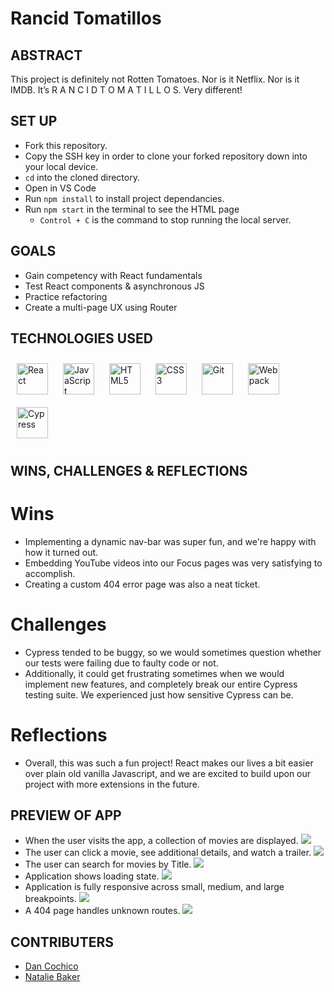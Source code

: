 # Rancid Tomatillos 

## ABSTRACT
This project is definitely not Rotten Tomatoes. Nor is it Netflix. Nor is it IMDB. It’s R A N C I D T O M A T I L L O S. Very different!

## SET UP
- Fork this repository.
- Copy the SSH key in order to clone your forked repository down into your local device.
- `cd` into the cloned directory.
- Open in VS Code
- Run `npm install` to install project dependancies.
- Run `npm start` in the terminal to see the HTML page
  - `Control + C` is the command to stop running the local server.

## GOALS
- Gain competency with React fundamentals
- Test React components & asynchronous JS
- Practice refactoring
- Create a multi-page UX using Router

## TECHNOLOGIES USED 
<div>
  <a href="https://reactjs.org/" target="_blank"><img style="margin: 10px" src="https://profilinator.rishav.dev/skills-assets/react-original-wordmark.svg" alt="React" height="50" /></a>  
  <a href="https://www.javascript.com/" target="_blank"><img style="margin: 10px" src="https://profilinator.rishav.dev/skills-assets/javascript-original.svg" alt="JavaScript" height="50" /></a>  
  <a href="https://en.wikipedia.org/wiki/HTML5" target="_blank"><img style="margin: 10px" src="https://profilinator.rishav.dev/skills-assets/html5-original-wordmark.svg" alt="HTML5" height="50" /></a>  
  <a href="https://www.w3schools.com/css/" target="_blank"><img style="margin: 10px" src="https://profilinator.rishav.dev/skills-assets/css3-original-wordmark.svg" alt="CSS3" height="50" /></a>  
  <a href="https://github.com/" target="_blank"><img style="margin: 10px" src="https://profilinator.rishav.dev/skills-assets/git-scm-icon.svg" alt="Git" height="50" /></a>  
  <a href="https://webpack.js.org/" target="_blank"><img style="margin: 10px" src="https://profilinator.rishav.dev/skills-assets/webpack-original.svg" alt="Webpack" height="50" /></a>  
  <a href="https://www.cypress.io/" target="_blank"><img style="margin: 10px" src="https://cdn.sanity.io/images/o0o2tn5x/production/13b9c8412093e2f0cdb5495e1f59144967fa1664-512x512.jpg" alt="Cypress" height="50" /></a>
</div>
</div>

## WINS, CHALLENGES & REFLECTIONS 
# Wins
- Implementing a dynamic nav-bar was super fun, and we're happy with how it turned out.
- Embedding YouTube videos into our Focus pages was very satisfying to accomplish.
- Creating a custom 404 error page was also a neat ticket.
# Challenges
- Cypress tended to be buggy, so we would sometimes question whether our tests were failing due to faulty code or not.
- Additionally, it could get frustrating sometimes when we would implement new features, and completely break our entire Cypress testing suite. We experienced just how sensitive Cypress can be.
# Reflections
- Overall, this was such a fun project! React makes our lives a bit easier over plain old vanilla Javascript, and we are excited to build upon our project with more extensions in the future.

## PREVIEW OF APP
- When the user visits the app, a collection of movies are displayed.
![](https://user-images.githubusercontent.com/126428377/253803294-bd992a2d-c8e5-4cbe-a94c-62119044d12d.gif)
- The user can click a movie, see additional details, and watch a trailer.
![](https://user-images.githubusercontent.com/126428377/253803860-0278c976-66af-4b4b-a867-4ee25bbf4cd3.gif)
- The user can search for movies by Title.
![](https://user-images.githubusercontent.com/126428377/253804097-2d10a425-15a1-405b-9a6a-2bd57722c039.gif)
- Application shows loading state.
![](https://user-images.githubusercontent.com/126428377/253804604-395edb9f-35d6-4545-9d57-c8e216ac23fe.gif)
- Application is fully responsive across small, medium, and large breakpoints.
![](https://user-images.githubusercontent.com/126428377/253804798-976e4bbf-5eee-4982-b4fc-1fad05813511.gif)
- A 404 page handles unknown routes.
![](https://user-images.githubusercontent.com/126428377/253804894-4c3f73b8-da9b-4cc1-8e7e-5b75312a7ef1.gif)

## CONTRIBUTERS 
- [Dan Cochico](https://github.com/dcochico)
- [Natalie Baker](https://github.com/Nathelene)